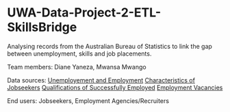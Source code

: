 # UWA-Data-Project-2-ETL-SkillsBridge

Analysing records from the Australian Bureau of Statistics to link the gap between unemployment, skills and job placements.

Team members:
Diane Yaneza,
Mwansa Mwango

Data sources: 
[Unemployement and Employment](https://www.abs.gov.au/statistics/labour/employment-and-unemployment/participation-job-search-and-mobility-australia/feb-2020#data-download)
[Characteristics of Jobseekers](https://www.abs.gov.au/statistics/labour/employment-and-unemployment/participation-job-search-and-mobility-australia/feb-2020#seeking-a-job)
[Qualifications of Successfully Employed](https://www.abs.gov.au/statistics/people/education/qualifications-and-work/2018-19#data-download)
[Employment Vacancies](https://www.abs.gov.au/statistics/labour/employment-and-unemployment/job-vacancies-australia/nov-2020#data-download)

End users:
Jobseekers, Employment Agencies/Recruiters
